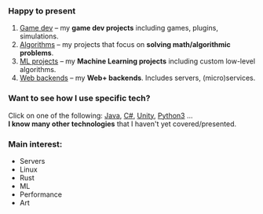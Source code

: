 ### Happy to present
1. [Game dev](https://github.com/Siiir/game_dev) – my **game dev projects** including games, plugins, simulations.
2. [Algorithms](https://github.com/Siiir/algorithms) – my projects that focus on **solving math/algorithmic problems**.
4. [ML projects](https://github.com/Siiir/ML) – my **Machine Learning projects** including custom low-level algorithms.
5. [Web backends](https://github.com/Siiir/web_backend) – my **Web+ backends**. Includes servers, (micro)services.

### Want to see how I use specific tech?
Click on one of the following:
[Java](https://github.com/Siiir/java),
[C#](https://github.com/Siiir/csharp),
[Unity](https://github.com/Siiir/unity),
[Python3](https://github.com/Siiir/python3) ...  
**I know many other technologies** that I haven't yet covered/presented.

### Main interest:
* Servers
* Linux
* Rust
* ML
* Performance
* Art
